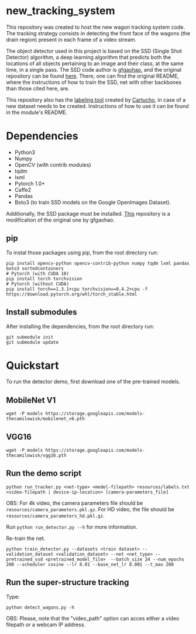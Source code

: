 # new_tracking_system

This repository was created to host the new wagon tracking system code. The tracking strategy consists in detecting the front face of the wagons (the drain region) present in each frame of a video stream.

The object detector used in this project is based on the SSD (Single Shot Detector) algorithm, a deep learning algorithm that predicts both the locations of all objects pertaining to an image and their class, at the same time, in a single pass. The SSD code author is [gfgaohao](https://github.com/qfgaohao), and the original repository can be found [here](https://github.com/qfgaohao/pytorch-ssd). There, one can find the original README, where the instructions of how to train the SSD, net with other backbones than those cited here, are.

This repository also has the [labeling tool](https://github.com/Cartucho/OpenLabeling) created by [Cartucho](https://github.com/Cartucho), in case of a new dataset needs to be created. Instructions of how to use it can be found in the module's README.

# Dependencies
- Python3
- Numpy
- OpenCV (with contrib modules)
- tqdm
- lxml
- Pytorch 1.0+
- Caffe2
- Pandas
- Boto3 (to train SSD models on the Google OpenImages Dataset).

Additionally, the SSD package must be installed. [This](https://github.com/TheCamilovisk/PytorchSSD) repository is a modification of the original one by gfgaohao.

## pip
To instal those packages using pip, from the root directory run:
```
pip install opencv-python opencv-contrib-python numpy tqdm lxml pandas boto3 sortedcontainers
# Pytorch (with CUDA 10)
pip install torch torchvision
# Pytorch (without CUDA)
pip install torch==1.3.1+cpu torchvision==0.4.2+cpu -f https://download.pytorch.org/whl/torch_stable.html
```

## Install submodules
After installing the dependencies, from the root directory run:
```
git submodule init
git submodule update
```

# Quickstart
To run the detector demo, first download one of the pre-trained models.

## MobileNet V1
```
wget -P models https://storage.googleapis.com/models-thecamilowisk/mobilenet_v6.pth
```

## VGG16
```
wget -P models https://storage.googleapis.com/models-thecamilowisk/vgg16.pth
```

## Run the demo script
```
python run_tracker.py <net-type> <model-filepath> resources/labels.txt <video-filepath | device-ip-location> [camera-parameters_file]
```

OBS: For 4k vídeo, the camera parameters file should be `resources/camera_parameters.pkl.gz`. For HD vídeo, the file should be `resources/camera_parameters_hd.pkl.gz`.

Run `python run_detector.py --h` for more information.

Re-train the net.

```
python train_detector.py --datasets <train dataset> --validation_dataset <validation_dataset> --net <net_type> --pretrained_ssd <pretrained_model_file>  --batch_size 24 --num_epochs 200 --scheduler cosine --lr 0.01 --base_net_lr 0.001 --t_max 200
```

## Run the super-structure tracking

Type:

```
python detect_wagons.py -h
```

OBS: Please, note that the "video_path" option can acces either a video filepath or a webcam IP address.